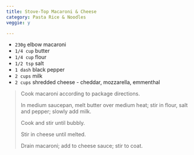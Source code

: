 ```yaml
---
title: Stove-Top Macaroni & Cheese 
category: Pasta Rice & Noodles
veggie: y

--- 
```

* `230g` elbow macaroni
* `1/4 cup` butter
* `1/4 cup` flour
* `1/2 tsp` salt
* `1 dash` black pepper
* `2 cups` milk
* `2 cups` shredded cheese - cheddar, mozzarella, emmenthal
 
> Cook macaroni according to package directions.
>
> In medium saucepan, melt butter over medium heat; stir in flour, salt and pepper; slowly add milk.
>
> Cook and stir until bubbly.
>
> Stir in cheese until melted.
>
> Drain macaroni; add to cheese sauce; stir to coat.